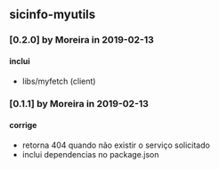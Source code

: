 ## sicinfo-myutils

### [0.2.0] by Moreira in 2019-02-13
#### inclui
- libs/myfetch (client)

### [0.1.1] by Moreira in 2019-02-13
#### corrige
- retorna 404 quando não existir o serviço solicitado
- inclui dependencias no package.json
